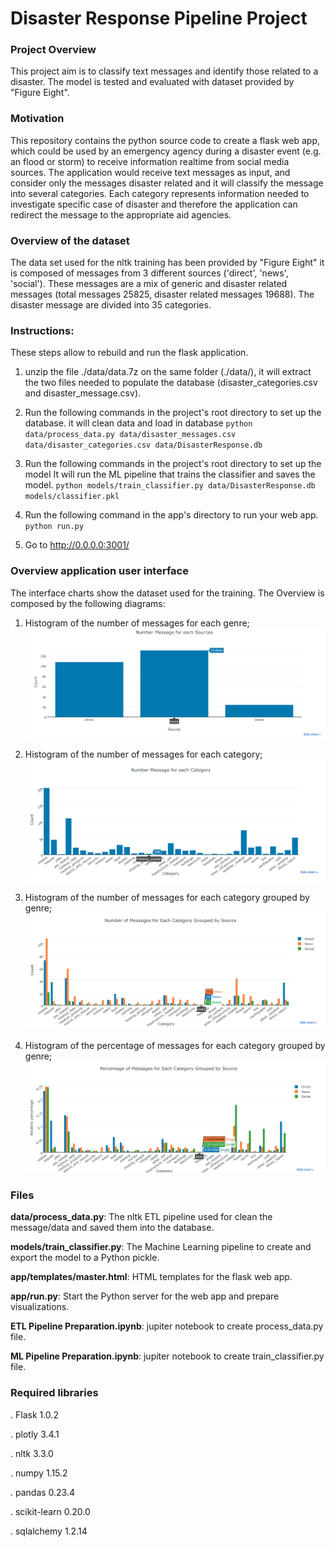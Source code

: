 # Disaster Response Pipeline Project

### Project Overview
This project aim  is to classify text messages and identify those related to a disaster.
The model is tested and evaluated with dataset provided by "Figure Eight".

### Motivation

This repository contains the python source code to create a flask web app, which could be used by an emergency agency during a disaster event (e.g. an flood or storm) to receive information realtime from social media sources.
The application would receive text messages as input, and consider only the messages disaster related and it will classify the message into several categories. 
Each category represents information needed to investigate specific case of disaster and therefore the application can redirect the message
to the appropriate aid agencies.

### Overview of the dataset

The data set used for the nltk training has been provided by "Figure Eight" it is composed of messages from 3 different sources ('direct', 'news', 'social').
These messages are a mix of generic and disaster related messages (total messages 25825, disaster related messages 19688). The disaster message are divided into 35 categories.

### Instructions:

These steps allow to rebuild and run the flask application.

1. unzip the file ./data/data.7z on the same folder (./data/), it will extract the two files needed to populate the database (disaster_categories.csv and disaster_message.csv).

2. Run the following commands in the project's root directory to set up the database.
   it will clean data and load in database
        `python data/process_data.py data/disaster_messages.csv data/disaster_categories.csv data/DisasterResponse.db`
        
3. Run the following commands in the project's root directory to set up the model
    It will run the ML pipeline that trains the classifier and saves the model.
        `python models/train_classifier.py data/DisasterResponse.db models/classifier.pkl`

4. Run the following command in the app's directory to run your web app.
    `python run.py`

5. Go to http://0.0.0.0:3001/

### Overview application user interface

The interface charts show the dataset used for the training.
The Overview is composed by the following diagrams:
1. Histogram of the number of messages for each genre;
![alt text](https://github.com/EnzoCalogero/NLTK_Disaster_Response_Pipeline/blob/master/message_per_source.png "Histogram of the number of messages for each genre")

2. Histogram of the number of messages for each category;
![alt text](https://github.com/EnzoCalogero/NLTK_Disaster_Response_Pipeline/blob/master/Message_per_category.png "Histogram of the number of messages for each category")

3. Histogram of the number of messages for each category grouped by genre;
![alt text](https://github.com/EnzoCalogero/NLTK_Disaster_Response_Pipeline/blob/master/message_category_grouped.png "Histogram of the number of messages for each category grouped by genre")

4. Histogram of the percentage of messages for each category grouped by genre;
![alt text](https://github.com/EnzoCalogero/NLTK_Disaster_Response_Pipeline/blob/master/percentage_category_grouped.png "Percentage of messages for each category grouped by genre")

### Files
**data/process_data.py**: The nltk ETL pipeline used for clean the message/data and saved them into the database.

**models/train_classifier.py**: The Machine Learning pipeline to create and export the model to a Python pickle.

**app/templates/master.html**: HTML templates for the flask web app.

**app/run.py**: Start the Python server for the web app and prepare visualizations.

**ETL Pipeline Preparation.ipynb**: jupiter notebook to create process_data.py file.

**ML Pipeline Preparation.ipynb**: jupiter notebook to create train_classifier.py file.

### Required libraries

. Flask 1.0.2

. plotly 3.4.1

. nltk 3.3.0

. numpy 1.15.2

. pandas 0.23.4

. scikit-learn 0.20.0
 
. sqlalchemy 1.2.14

